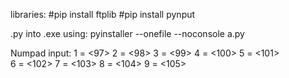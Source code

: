 libraries:
#pip install ftplib
#pip install pynput





.py into .exe using:
pyinstaller --onefile --noconsole a.py





Numpad input:
1 = <97>
2 = <98>
3 = <99>
4 = <100>
5 = <101>          
6 = <102>
7 = <103>
8 = <104>
9 = <105>
